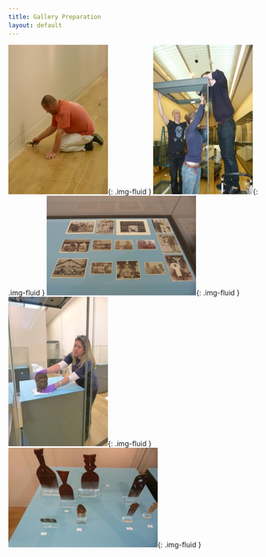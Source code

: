 ```yaml
---
title: Gallery Preparation
layout: default
---
```

![](/images/blog/P1020152-e1373629727177-200x300.jpeg){: .img-fluid }
![](/images/blog/P1020166-e1373629831847-200x300.jpeg){: .img-fluid }
![](/images/blog/P1020173-300x200.jpeg){: .img-fluid }
![](/images/blog/P1020179-e1373630118906-200x300.jpeg){: .img-fluid }
![](/images/blog/P1020181-300x200.jpeg){: .img-fluid }
